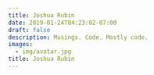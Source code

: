 ```yaml
---
title: Joshua Rubin
date: 2019-01-24T04:23:02-07:00
draft: false
description: Musings. Code. Mostly code.
images:
  - img/avatar.jpg
title: Joshua Rubin
---
```


